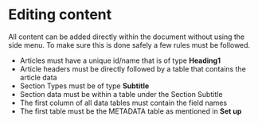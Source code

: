 # Editing content
All content can be added directly within the document without using the side menu. To make sure this is done safely a few rules must be followed.
- Articles must have a unique id/name that is of type **Heading1**
- Article headers must be directly followed by a table that contains the article data
- Section Types must be of type **Subtitle**
- Section data must be within a table under the Section Subtitle
- The first column of all data tables must contain the field names
- The first table must be the METADATA table as mentioned in **Set up**
